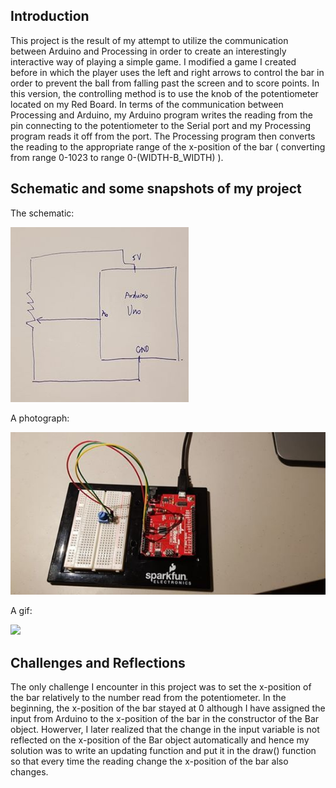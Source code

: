 ## Introduction

This project is the result of my attempt to utilize the communication between Arduino and Processing in order to create an 
interestingly interactive way of playing a simple game. I modified a game I created before in which the player uses the left and 
right arrows to control the bar in order to prevent the ball from falling past the screen and to score points. In this version,
the controlling method is to use the knob of the potentiometer located on my Red Board. In terms of the communication between
Processing and Arduino, my Arduino program writes the reading from the pin connecting to the potentiometer to the Serial port
and my Processing program reads it off from the port. The Processing program then converts the reading to the appropriate range 
of the x-position of the bar ( converting from range 0-1023 to range 0-(WIDTH-B_WIDTH) ). 

## Schematic and some snapshots of my project

The schematic:

![](schematic.jpg)

A photograph:

![](communication.jpg)

A gif:

![](Communication.gif)

## Challenges and Reflections

The only challenge I encounter in this project was to set the x-position of the bar relatively to the number read from the potentiometer.
In the beginning, the x-position of the bar stayed at 0 although I have assigned the input from Arduino to the x-position of the bar
in the constructor of the Bar object. Howerver, I later realized that the change in the input variable is not reflected on the 
x-position of the Bar object automatically and hence my solution was to write an updating function and put it in the draw() function 
so that every time the reading change the x-position of the bar also changes.

